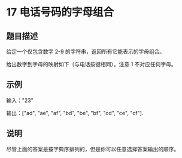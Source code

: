 # 17 电话号码的字母组合

## 题目描述
给定一个仅包含数字 2-9 的字符串，返回所有它能表示的字母组合。

给出数字到字母的映射如下（与电话按键相同）。注意 1 不对应任何字母。

## 示例
输入："23"

输出：["ad", "ae", "af", "bd", "be", "bf", "cd", "ce", "cf"].

## 说明
尽管上面的答案是按字典序排列的，但是你可以任意选择答案输出的顺序。